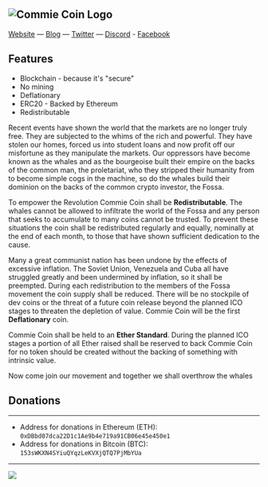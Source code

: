 ![Commie Coin Logo](http://commiecoin.org/img/webpage_banner.png)
---

[Website](http://commiecoin.org/) — [Blog](https://reddit.com/r/CommieCoin) — [Twitter](https://twitter.com/CommieCoin) — [Discord](https://discord.gg/BgyPAP) - [Facebook](https://www.facebook.com/CommieCoin/)

Features
---
* Blockchain - because it's "secure"
* No mining
* Deflationary 
* ERC20 - Backed by Ethereum
* Redistributable 

Recent events have shown the world that the markets are no longer truly free. They are subjected to the whims of the rich and powerful. They have stolen our homes, forced us into student loans and now profit off our misfortune as they manipulate the markets. Our oppressors have become known as the whales and as the bourgeoise built their empire on the backs of the common man, the proletariat, who they stripped their humanity from to become simple cogs in the machine, so do the whales build their dominion on the backs of the common crypto investor, the Fossa.

To empower the Revolution Commie Coin shall be **Redistributable**. The whales cannot be allowed to infiltrate the world of the Fossa and any person that seeks to accumulate to many coins cannot be trusted. To prevent these situations the coin shall be redistributed regularly and equally, nominally at the end of each month, to those that have shown sufficient dedication to the cause.

Many a great communist nation has been undone by the effects of excessive inflation. The Soviet Union, Venezuela and Cuba all have struggled greatly and been undermined by inflation, so it shall be preempted. During each redistribution to the members of the Fossa movement the coin supply shall be reduced. There will be no stockpile of dev coins or the threat of a future coin release beyond the planned ICO stages to threaten the depletion of value. Commie Coin will be the first **Deflationary** coin.

Commie Coin shall be held to an **Ether Standard**. During the planned ICO stages a portion of all Ether raised shall be reserved to back Commie Coin for no token should be created without the backing of something with intrinsic value.

Now come join our movement and together we shall overthrow the whales

## Donations
---
* Address for donations in Ethereum (ETH): `0xDBbd07dca22D1c1Ae9b4e719a91CB06e45e450e1`
* Address for donations in Bitcoin (BTC): `153sWKXN4SYiuQYqzLeKVXjQTQ7PjMbYUa`
---


[![](https://discordapp.com/api/guilds/410332713879470080/embed.png?style=banner1)](https://discord.gg/discord-api)
